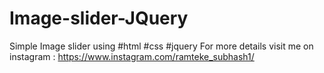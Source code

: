 # Image-slider-JQuery
Simple Image slider using #html #css #jquery For more details visit me on instagram :  https://www.instagram.com/ramteke_subhash1/
